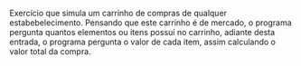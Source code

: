Exercício que simula um carrinho de compras de qualquer estabebelecimento. Pensando que este carrinho é de mercado, o programa pergunta quantos elementos ou itens possuí no carrinho, adiante desta entrada,
o programa pergunta o valor de cada  item, assim calculando o valor total da compra.
